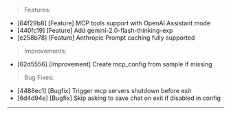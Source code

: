 > Features:
- [64f29b8] [Feature] MCP tools support with OpenAI Assistant mode
- [440fc19] [Feature] Add gemini-2.0-flash-thinking-exp
- [e258b78] [Feature] Anthropic Prompt caching fully supported

> Improvements:
- [62d5556] [Improvement] Create mcp_config from sample if missing

> Bug Fixes:
- [4488ec1] [Bugfix] Trigger mcp servers shutdown before exit
- [6d4d94e] [Bugfix] Skip asking to save chat on exit if disabled in config


---
